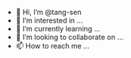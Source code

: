 - 👋 Hi, I’m @tang-sen
- 👀 I’m interested in ...
- 🌱 I’m currently learning ...
- 💞️ I’m looking to collaborate on ...
- 📫 How to reach me ...

<!---
tang-sen/tang-sen is a ✨ special ✨ repository because its `README.md` (this file) appears on your GitHub profile.
You can click the Preview link to take a look at your changes.
--->
